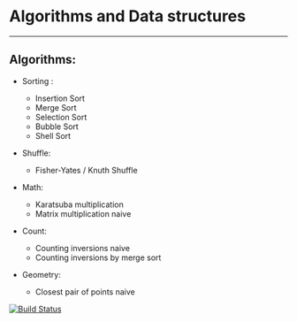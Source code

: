 **Algorithms and Data structures** 
=======
--------

Algorithms:
--

- Sorting : 
	*	Insertion Sort
	*	Merge Sort
	*	Selection Sort
	*	Bubble Sort
	* 	Shell Sort
	
	
- Shuffle:
	* Fisher-Yates / Knuth Shuffle

- Math:
	* Karatsuba multiplication
	* Matrix multiplication naive

- Count:
	* Counting inversions naive
	* Counting inversions by merge sort
	
- Geometry:
	* Closest pair of points naive


[![Build Status](https://drone.io/github.com/franciscoy/algorithms/status.png)](https://drone.io/github.com/franciscoy/algorithms/latest)
